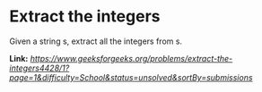 # Extract the integers
Given a string s, extract all the integers from s.

**Link:** _https://www.geeksforgeeks.org/problems/extract-the-integers4428/1?page=1&difficulty=School&status=unsolved&sortBy=submissions_
